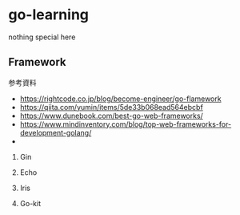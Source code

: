 # go-learning

nothing special here

## Framework

参考資料
- https://rightcode.co.jp/blog/become-engineer/go-flamework
- https://qiita.com/yumin/items/5de33b068ead564ebcbf
- https://www.dunebook.com/best-go-web-frameworks/
- https://www.mindinventory.com/blog/top-web-frameworks-for-development-golang/
- 

1. Gin


2. Echo


3. Iris

4. Go-kit